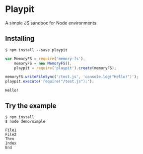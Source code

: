 Playpit
=======

A simple JS sandbox for Node environments.

Installing
----------
```shell
$ npm install --save playpit
```

```javascript
var MemoryFS = require('memory-fs'),
    memoryFS = new MemoryFS(),
    playpit = require('playpit').create(memoryFS);

memoryFS.writeFileSync('/test.js', 'console.log("Hello!")');
playpit.execute('require("/test.js");');
```

```shell
Hello!
```


Try the example
---------------
```shell
$ npm install
$ node demo/simple

File1
File2
Then
Index
End
```
